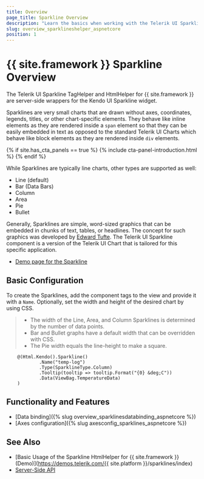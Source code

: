 ```yaml
---
title: Overview
page_title: Sparkline Overview
description: "Learn the basics when working with the Telerik UI Sparkline component for {{ site.framework }}."
slug: overview_sparklineshelper_aspnetcore
position: 1
---
```


# {{ site.framework }} Sparkline Overview

The Telerik UI Sparkline TagHelper and HtmlHelper for {{ site.framework }} are server-side wrappers for the Kendo UI Sparkline widget.

Sparklines are very small charts that are drawn without axes, coordinates, legends, titles, or other chart-specific elements. They behave like inline elements as they are rendered inside a `span` element so that they can be easily embedded in text as opposed to the standard Telerik UI Charts which behave like block elements as they are rendered inside `div` elements.

{% if site.has_cta_panels == true %}
{% include cta-panel-introduction.html %}
{% endif %}

While Sparklines are typically line charts, other types are supported as well:

* Line (default)
* Bar (Data Bars)
* Column
* Area
* Pie
* Bullet

 Generally, Sparklines are simple, word-sized graphics that can be embedded in chunks of text, tables, or headlines. The concept for such graphics was developed by [Edward Tufte](https://en.wikipedia.org/wiki/Edward_Tufte). The Telerik UI Sparkline component is a version of the Telerik UI Chart that is tailored for this specific application.

* [Demo page for the Sparkline](https://demos.telerik.com/kendo-ui/sparklines/index)

## Basic Configuration

To create the Sparklines, add the component tags to the view and provide it with a `Name`. Optionally, set the width and height of the desired chart by using CSS.

> * The width of the Line, Area, and Column Sparklines is determined by the number of data points.
> * Bar and Bullet graphs have a default width that can be overridden with CSS.
> * The Pie width equals the line-height to make a square.

```HtmlHelper
    @(Html.Kendo().Sparkline()
            .Name("temp-log")
            .Type(SparklineType.Column)
            .Tooltip(tooltip => tooltip.Format("{0} &deg;C"))
            .Data(ViewBag.TemperatureData)
    )
```

## Functionality and Features

* [Data binding]({% slug overview_sparklinesdatabinding_aspnetcore %})
* [Axes configuration]({% slug axesconfig_sparklines_aspnetcore %})

## See Also

* [Basic Usage of the Sparkline HtmlHelper for {{ site.framework }} (Demo)](https://demos.telerik.com/{{ site.platform }}/sparklines/index)
* [Server-Side API](/api/sparkline)
